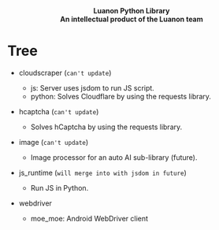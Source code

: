 <div align="center">
    <strong>Luanon Python Library</strong>
    <br/>
    <strong>An intellectual product of the Luanon team</strong>
</div>

# Tree

+ cloudscraper (`can't update`)
    + js: Server uses jsdom to run JS script.
    + python: Solves Cloudflare by using the requests library.

+ hcaptcha (`can't update`)
    + Solves hCaptcha by using the requests library.

+ image (`can't update`)
    + Image processor for an auto AI sub-library (future).

+ js_runtime (`will merge into with jsdom in future`)
    + Run JS in Python.

+ webdriver
    + moe_moe: Android WebDriver client
